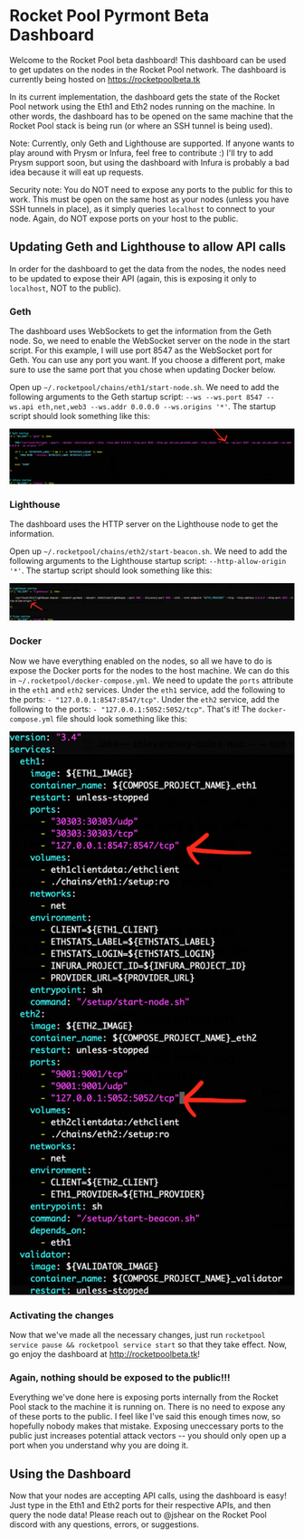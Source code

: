 # Rocket Pool Pyrmont Beta Dashboard
Welcome to the Rocket Pool beta dashboard! This dashboard can be used to get updates on the nodes in the Rocket Pool network. The dashboard is currently being hosted on https://rocketpoolbeta.tk

In its current implementation, the dashboard gets the state of the Rocket Pool network using the Eth1 and Eth2 nodes running on the machine. In other words, the dashboard has to be opened on the same machine that the Rocket Pool stack is being run (or where an SSH tunnel is being used).

Note: Currently, only Geth and Lighthouse are supported. If anyone wants to play around with Prysm or Infura, feel free to contribute :) I'll try to add Prysm support soon, but using the dashboard with Infura is probably a bad idea because it will eat up requests.

Security note: You do NOT need to expose any ports to the public for this to work. This must be open on the same host as your nodes (unless you have SSH tunnels in place), as it simply queries `localhost` to connect to your node. Again, do NOT expose ports on your host to the public.

## Updating Geth and Lighthouse to allow API calls
In order for the dashboard to get the data from the nodes, the nodes need to be updated to expose their API (again, this is exposing it only to `localhost`, NOT to the public).

### Geth
The dashboard uses WebSockets to get the information from the Geth node. So, we need to enable the WebSocket server on the node in the start script. For this example, I will use port 8547 as the WebSocket port for Geth. You can use any port you want. If you choose a different port, make sure to use the same port that you chose when updating Docker below.

Open up `~/.rocketpool/chains/eth1/start-node.sh`. We need to add the following arguments to the Geth startup script: `--ws --ws.port 8547 --ws.api eth,net,web3 --ws.addr 0.0.0.0 --ws.origins '*'`. The startup script should look something like this:

![Geth Example](instructions/geth-example.png)

### Lighthouse
The dashboard uses the HTTP server on the Lighthouse node to get the information.

Open up `~/.rocketpool/chains/eth2/start-beacon.sh`. We need to add the following arguments to the Lighthouse startup script: `--http-allow-origin '*'`. The startup script should look something like this:

![Lighthouse Example](instructions/lighthouse-example.png)

### Docker
Now we have everything enabled on the nodes, so all we have to do is expose the Docker ports for the nodes to the host machine. We can do this in `~/.rocketpool/docker-compose.yml`. We need to update the `ports` attribute in the `eth1` and `eth2` services. Under the `eth1` service, add the following to the ports: `- "127.0.0.1:8547:8547/tcp"`. Under the `eth2` service, add the following to the ports: `- "127.0.0.1:5052:5052/tcp"`. That's it! The `docker-compose.yml` file should look something like this:

![Docker Example](instructions/docker-compose-example.png)

### Activating the changes
Now that we've made all the necessary changes, just run `rocketpool service pause && rocketpool service start` so that they take effect. Now, go enjoy the dashboard at http://rocketpoolbeta.tk!

### Again, nothing should be exposed to the public!!!
Everything we've done here is exposing ports internally from the Rocket Pool stack to the machine it is running on. There is no need to expose any of these ports to the public. I feel like I've said this enough times now, so hopefully nobody makes that mistake. Exposing uneccessary ports to the public just increases potential attack vectors -- you should only open up a port when you understand why you are doing it.

## Using the Dashboard
Now that your nodes are accepting API calls, using the dashboard is easy! Just type in the Eth1 and Eth2 ports for their respective APIs, and then query the node data! Please reach out to @jshear on the Rocket Pool discord with any questions, errors, or suggestions.
